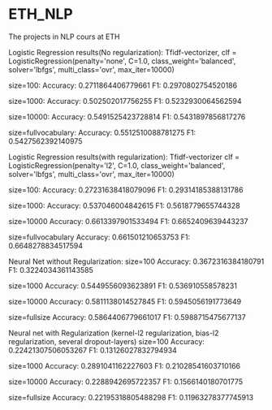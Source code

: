 # ETH_NLP
The projects in NLP cours at ETH

Logistic Regression results(No regularization):
Tfidf-vectorizer,
clf = LogisticRegression(penalty='none', C=1.0, class_weight='balanced', solver='lbfgs', multi_class='ovr', max_iter=10000)

size=100:
Accuracy: 0.2711864406779661
F1: 0.2970802754520186

size=1000:
Accuracy: 0.502502017756255
F1: 0.5232930064562594

size=10000:
Accuracy: 0.5491525423728814
F1: 0.5431897856817276

size=fullvocabulary:
Accuracy: 0.5512510088781275
F1: 0.5427562392140975

Logistic Regression results(with regularization):
Tfidf-vectorizer
clf = LogisticRegression(penalty='l2', C=1.0, class_weight='balanced', solver='lbfgs', multi_class='ovr', max_iter=10000)

size=100:
Accuracy: 0.27231638418079096
F1: 0.29314185388131786

size=1000:
Accuracy: 0.537046004842615
F1: 0.5618779655744328

size=10000
Accuracy: 0.6613397901533494
F1: 0.6652409639443237

size=fullvocabulary
Accuracy: 0.661501210653753
F1: 0.6648278834517594

Neural Net without Regularization:
size=100
Accuracy: 0.3672316384180791
F1: 0.3224034361143585

size=1000
Accuracy: 0.5449556093623891
F1: 0.536910558578231

size=10000
Accuracy: 0.5811138014527845
F1: 0.5945056191773649

size=fullsize
Accuracy: 0.5864406779661017
F1: 0.5988715475677137

Neural net with Regularization (kernel-l2 regularization, bias-l2 regularization, several dropout-layers)
size=100
Accuracy: 0.22421307506053267
F1: 0.13126027832794934

size=1000
Accuracy: 0.2891041162227603
F1: 0.21028541603710166

size=10000
Accuracy: 0.2288942695722357
F1: 0.1566140180701775

size=fullsize
Accuracy: 0.22195318805488298
F1: 0.11963278377745913
